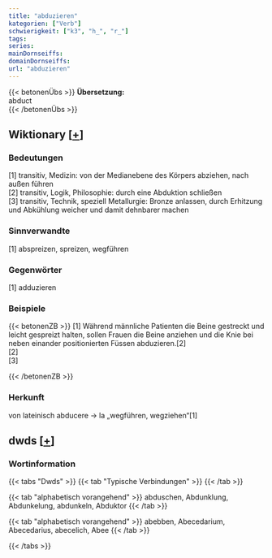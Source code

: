 ```yaml
---
title: "abduzieren"
kategorien: ["Verb"]
schwierigkeit: ["k3", "h_", "r_"]
tags:
series:
mainDornseiffs:
domainDornseiffs:
url: "abduzieren"
---
```


{{< betonenÜbs >}}
**Übersetzung:**  
abduct  
{{< /betonenÜbs >}}

## Wiktionary [[+](https://de.wiktionary.org/wiki/abduzieren)]

### Bedeutungen
[1] transitiv, Medizin: von der Medianebene des Körpers  abziehen, nach außen führen  
[2] transitiv, Logik, Philosophie: durch eine Abduktion schließen  
[3] transitiv, Technik, speziell Metallurgie: Bronze anlassen, durch Erhitzung und Abkühlung weicher und damit dehnbarer machen  

### Sinnverwandte
[1] abspreizen, spreizen, wegführen  

### Gegenwörter
[1] adduzieren  

### Beispiele
{{< betonenZB >}}
[1] Während männliche Patienten die Beine gestreckt und leicht gespreizt halten, sollen Frauen die Beine anziehen und die Knie bei neben einander positionierten Füssen abduzieren.[2]  
[2]  
[3]  

{{< /betonenZB >}}
### Herkunft
von lateinisch abducere → la „wegführen, wegziehen“[1]  



## dwds [[+](https://www.dwds.de/wb/abduzieren)]

### Wortinformation
{{< tabs "Dwds" >}}
{{< tab "Typische Verbindungen" >}}
{{< /tab >}}

{{< tab "alphabetisch vorangehend" >}}
abduschen, Abdunklung, Abdunkelung, abdunkeln, Abduktor
{{< /tab >}}

{{< tab "alphabetisch vorangehend" >}}
abebben, Abecedarium, Abecedarius, abecelich, Abee
{{< /tab >}}

{{< /tabs >}}

